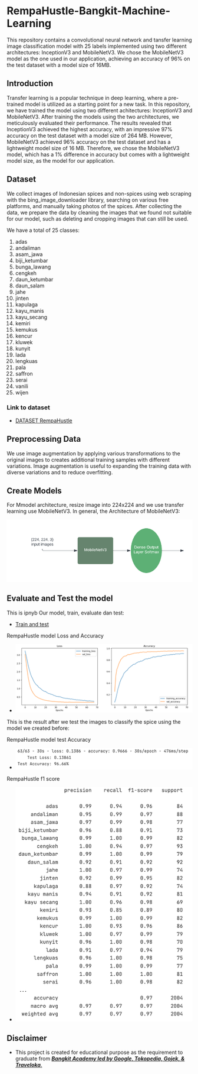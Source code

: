 # RempaHustle-Bangkit-Machine-Learning
This repository contains a convolutional neural network and tansfer learning image classification model with 25 labels implemented using two different architectures: InceptionV3 and MobileNetV3. We chose the MobileNetV3 model as the one used in our application, achieving an accuracy of 96% on the test dataset with a model size of 16MB.

## Introduction
Transfer learning is a popular technique in deep learning, where a pre-trained model is utilized as a starting point for a new task. In this repository, we have trained the model using two different achitectures: InceptionV3 and MobileNetV3. After training the models using the two architectures, we meticulously evaluated their performance. The results revealed that InceptionV3 achieved the highest accuracy, with an impressive 97% accuracy on the test dataset with a model size of 264 MB. However, MobileNetV3 achieved 96% accuracy on the test dataset and has a lightweight model size of 16 MB. Therefore, we chose the MobileNetV3 model, which has a 1% difference in accuracy but comes with a lightweight model size, as the model for our application.

## Dataset
We collect images of Indonesian spices and non-spices using web scraping with the bing_image_downloader library, searching on various free platforms, and manually taking photos of the spices. After collecting the data, we prepare the data by cleaning the images that we found not suitable for our model, such as deleting and cropping images that can still be used.

We have a total of 25 classes:

1. adas
2. andaliman
3. asam_jawa
4. biji_ketumbar
5. bunga_lawang
6. cengkeh
7. daun_ketumbar
8. daun_salam
9. jahe
10. jinten
11. kapulaga
12. kayu_manis
13. kayu_secang
14. kemiri
15. kemukus
16. kencur
17. kluwek
18. kunyit
19. lada
20. lengkuas
21. pala
22. saffron
23. serai
24. vanili
25. wijen



### Link to dataset
- [DATASET RempaHustle](../Spices_Clasification_update/)

## Preprocessing Data
We use image augmentation by applying various transformations to the original images to creates additional training samples with different variations. Image augmentation is useful to expanding the training data with diverse variations and to reduce overfitting.

## Create Models
For Mmodel architecture, resize image into 224x224 and we use transfer learning use MobileNetV3. In general, the Architecture of MobileNetV3:

![MobileNetV3](graph/model_architecture.png)

## Evaluate and Test the model
This is ipnyb Our model, train, evaluate dan test:
- [Train and test](classification_spice.ipynb)

RempaHustle model Loss and Accuracy
- ![RempaHuslte model Loss and Accuracy](graph/loss_and_accuracy.png)

This is the result after we test the images to classify the spice using the model we created before:

RempaHustle model test Accuracy
- ![RempaHustle model test Accuracy](graph/test-accuracy.png)

RempaHustle f1 score
- ![RempaHustle f1 score](graph/f1score.png)

## Disclaimer
-   This project is created for educational purpose as the requirement to graduate from [**_Bangkit Academy led by Google, Tokopedia, Gojek, & Traveloka_**.](https://www.linkedin.com/company/bangkit-academy/mycompany/)